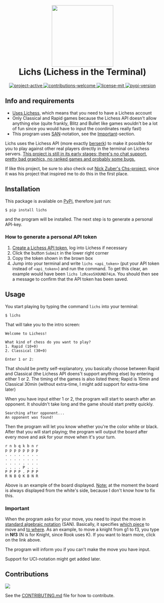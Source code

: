 <!--![Terminal Lichess](docs/images/lichess.png)-->

<h1 align="center">
  <img height="200" src="docs/images/logo.png">
  <br>
  Lichs (Lichess in the Terminal)
</h1>

<p align="center">
  <a href="https://github.com/Cqsi/lichs">
    <img src="https://img.shields.io/badge/project-semi--active-orange" alt="project-active" />
  </a>
  <a href="https://github.com/Cqsi/lichs">
    <img src="https://img.shields.io/badge/Contributions-welcome-brightgreen" alt="contributions-welcome" />
  </a>
  <a href="https://github.com/Cqsi/lichs/blob/master/LICENSE">
    <img src="https://img.shields.io/badge/License-MIT-yellow.svg" alt="license-mit" />
  </a>
  <a href="https://pypi.org/project/lichs/">
    <img src="https://img.shields.io/pypi/v/lichs" alt="pypi-version" />
  </a>
</p>

## Info and requirements
* <ins>Uses Lichess</ins>, which means that you need to have a Lichess account
* Only Classical and Rapid games because the Lichess API doesn't allow anything else (quite frankly, Blitz and Bullet like games wouldn't be a lot of fun since you would have to input the coordinates really fast)
* This program uses [SAN](https://en.wikipedia.org/wiki/Algebraic_notation_(chess))-notation, see the [Important](#Important)-section.

Lichs uses the Lichess API (more exactly [berserk](https://github.com/rhgrant10/berserk)) to make it possible for you to play against other real players directly in the terminal on Lichess servers. <ins>This project is still in its early stages; there's no chat support, pretty bad graphics, no ranked games and probably some bugs.</ins>

If like this project, be sure to also check out [Nick Zuber's Chs-project](https://github.com/nickzuber/chs), since it was his project that inspired me to do this in the first place.


## Installation

This package is available on [PyPi](https://pypi.org/project/lichs/), therefore just run:

```
$ pip install lichs
```
and the program will be installed. The next step is to generate a personal API-key.

### How to generate a personal API token

1. [Create a Lichess API token](https://lichess.org/account/oauth/token/create?scopes[]=board:play&description=Lichs+cli+play), log into Lichess if necessary
2. Click the button `Submit` in the lower right corner
3. Copy the token shown in the brown box
4. Jump into your terminal and write `lichs <api_token>` (put your API token instead of `<api_token>`) and run the command. To get this clear, an example would have been `lichs lzRceo5XOUND74Lm`. You should then see a message to confirm that the API token has been saved. 


## Usage

You start playing by typing the command `lichs` into your terminal:

```
$ lichs
```

That will take you to the intro screen:

```
Welcome to Lichess!

What kind of chess do you want to play?
1. Rapid (10+0)
2. Classical (30+0)

Enter 1 or 2:
```

That should be pretty self-explanatory, you basically choose between Rapid and Classical (the Lichess API doens't support anything else) by entering either 1 or 2. The timing of the games is also listed there; Rapid is 10min and Classical 30min (without extra-time, I might add support for extra-time later)

When you have input either 1 or 2, the program will start to search after an opponent. It shouldn't take long and the game should start pretty quickly.

```
Searching after opponent...
An opponent was found!
```

Then the program will let you know whether you're the color white or black. After that you will start playing; the program will output the board after every move and ask for your move when it's your turn.

```
r n b q k b n r
p p p p p p p p
. . . . . . . .
. . . . . . . .
. . . . . . . .
. . . . P . . .
P P P P . P P P
R N B Q K B N R
```
Above is an example of the board displayed. <ins>Note:</ins> at the moment the board is always displayed from the white's side, because I don't know how to fix this.


### Important
When the program asks for your move, you need to input the move in [standard algebraic notation](https://en.wikipedia.org/wiki/Algebraic_notation_(chess)) (SAN). Basically, it specifies <ins>which piece</ins> to move and <ins>to where</ins>. As an example, to move a knight from g1 to f3, you type in **Nf3** (N is for Knight, since Rook uses K). If you want to learn more, click on the link above.

The program will inform you if you can't make the move you have input.

Support for UCI-notation might get added later.

## Contributions
<a href="https://github.com/Cqsi/lichs/graphs/contributors">
  <img src="https://contributors-img.web.app/image?repo=Cqsi/lichs" />
</a>

See the [CONTRIBUTING.md](CONTRIBUTING.md) file for how to contribute.
